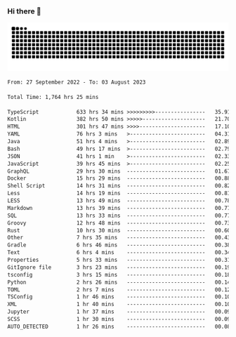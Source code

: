 ### Hi there 👋

<picture>
  <source media="(prefers-color-scheme: dark)" srcset="https://raw.githubusercontent.com/heyline/heyline/output/github-contribution-grid-snake-dark.svg">
  <source media="(prefers-color-scheme: light)" srcset="https://raw.githubusercontent.com/heyline/heyline/output/github-contribution-grid-snake.svg">
  <img alt="github contribution grid snake animation" src="https://raw.githubusercontent.com/heyline/heyline/output/github-contribution-grid-snake-dark.svg">
</picture>

<!--START_SECTION:waka-->

```txt
From: 27 September 2022 - To: 03 August 2023

Total Time: 1,764 hrs 25 mins

TypeScript            633 hrs 34 mins >>>>>>>>>----------------   35.91 %
Kotlin                382 hrs 50 mins >>>>>--------------------   21.70 %
HTML                  301 hrs 47 mins >>>>---------------------   17.10 %
YAML                  76 hrs 3 mins   >------------------------   04.31 %
Java                  51 hrs 4 mins   >------------------------   02.89 %
Bash                  49 hrs 17 mins  >------------------------   02.79 %
JSON                  41 hrs 1 min    >------------------------   02.33 %
JavaScript            39 hrs 45 mins  >------------------------   02.25 %
GraphQL               29 hrs 30 mins  -------------------------   01.67 %
Docker                15 hrs 29 mins  -------------------------   00.88 %
Shell Script          14 hrs 31 mins  -------------------------   00.82 %
Less                  14 hrs 19 mins  -------------------------   00.81 %
LESS                  13 hrs 49 mins  -------------------------   00.78 %
Markdown              13 hrs 39 mins  -------------------------   00.77 %
SQL                   13 hrs 33 mins  -------------------------   00.77 %
Groovy                12 hrs 48 mins  -------------------------   00.73 %
Rust                  10 hrs 30 mins  -------------------------   00.60 %
Other                 7 hrs 35 mins   -------------------------   00.43 %
Gradle                6 hrs 46 mins   -------------------------   00.38 %
Text                  6 hrs 4 mins    -------------------------   00.34 %
Properties            5 hrs 33 mins   -------------------------   00.31 %
GitIgnore file        3 hrs 23 mins   -------------------------   00.19 %
tsconfig              3 hrs 15 mins   -------------------------   00.18 %
Python                2 hrs 26 mins   -------------------------   00.14 %
TOML                  2 hrs 7 mins    -------------------------   00.12 %
TSConfig              1 hr 46 mins    -------------------------   00.10 %
XML                   1 hr 40 mins    -------------------------   00.10 %
Jupyter               1 hr 37 mins    -------------------------   00.09 %
SCSS                  1 hr 30 mins    -------------------------   00.09 %
AUTO_DETECTED         1 hr 26 mins    -------------------------   00.08 %
```

<!--END_SECTION:waka-->

